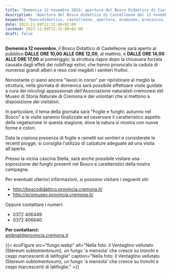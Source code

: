 ```yaml
---
title: "Domenica 12 novembre 2023: apertura del Bosco Didattico di Castelleone"
description: "Apertura del Bosco didattico di Castelleone del 12 novembre 2023"
keywords: "boscodidattico, castelleone, apertura, ecomuseo, provincia, cremona, ambiente"
date: 2023-11-09T12:32:00+02:00
lastmod: 2023-11-09T12:32:00+02:00
draft: false
---
```

**Domenica 12 novembre**, il Bosco Didattico di Castelleone sarà aperto al pubblico **DALLE ORE 10,00 ALLE ORE 12,00**,  al mattino, e  **DALLE ORE 14,00 ALLE ORE 17,00** al pomeriggio; la struttura riapre dopo la chiususra forzata causata dagli effeti dei nubifragi estivi, che hanno provocato la caduta di numerosi grandi alberi e reso così inagibili i sentieri fruitivi.

Nonostante ci siano ancora "lavori in corso" per ripristinare al meglio  la struttura, nella giornata di domenica sarà possibile effettuare visite guidate a cura dei micologi appassionati dell'Associazione naturalisti cremonesi del Museo di Storia Naturale di Cremona e dei volontari che si mettono a disposizione dei visitatori.

In particolare, il tema della giornata sarà "Foglie e funghi: autunno nel Bosco" e le visite saranno finalizzate ad osservare il caratteristico aspetto della vegetazione in questa stagione, dove la natura si mostra con nuove forme e colori.

Data la copiosa presenza di foglie e rametti sui sentieri e considerate le recenti piogge,  si consiglia l'utilizzo di calzature adeguate ad una visita all'aperto.

Presso la vicina cascina Stella, sarà anche possibile visitare una esposizione dei funghi presenti nel Bosco e caratteristici della nostra campagna.

Per eventuali ulteriori informazioni, si possono visitare i seguenti siti:

- http://boscodidattico.provincia.cremona.it/
- http://ecomuseo.provincia.cremona.it/

Oppure contattare i numeri: 

- 0372 406449
- 0372 406640

**Per contattarci:**  
[ambnat@provincia.cremona.it](mailto:ambnat@provincia.cremona.it)

{{< ecoFigure src="fungo.webp" alt="Nella foto: Il Ventaglino vellutato (Stereum subtomentosum), un fungo 'a mensola' che cresce su tronchi e ceppi marcescenti di latifoglie" caption="Nella foto: Il Ventaglino vellutato (Stereum subtomentosum), un fungo 'a mensola' che cresce su tronchi e ceppi marcescenti di latifoglie." >}}
